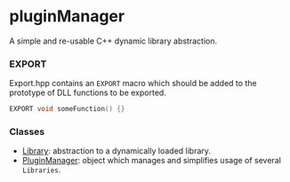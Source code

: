 # pluginManager
A simple and re-usable C++ dynamic library abstraction.

### EXPORT
Export.hpp contains an `EXPORT` macro which should be added to the prototype of DLL functions to be exported.
```cpp
EXPORT void someFunction() {}
```

### Classes

* [Library](Library.md): abstraction to a dynamically loaded library.
* [PluginManager](PluginManager.md): object which manages and simplifies usage of several `Libraries`.

